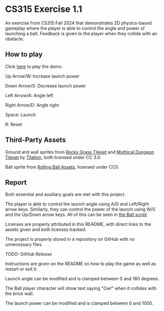 # CS315 Exercise 1.1

An exercise from CS315 Fall 2024 that demonstrates 2D physics-based gameplay where the player is able to control the angle and power of launching a ball. Feedback is given to the player when they collide with an obstacle.

## How to play

Click [here](https://bsu-cs315.github.io/E1.1-WilliamRobinson/) to play the demo.

Up Arrow/W: Increase launch power

Down Arrow/S: Decrease launch power

Left Arrow/A: Angle left

Right Arrow/D: Angle right

Space: Launch

R: Reset

## Third-Party Assets

Ground and wall sprites from [Rocky Grass Tileset](https://tilation.itch.io/multi-size-rocky-grass-tileset) and [Mythical Dungeon Tileset](https://tilation.itch.io/multi-size-mythical-dungeon-tileset) by [Tilation](https://tilation.itch.io/), both licensed under CC 3.0.

Ball sprite from [Rolling Ball Assets](https://kenney.nl/assets/rolling-ball-assets), licensed under CC0.

## Report

Both essential and auxiliary goals are met with this project. 

The player is able to control the launch angle using A/D and Left/Right arrow keys. Similarly, they can control the power of the launch using W/S and the Up/Down arrow keys. All of this can be seen in [the Ball script](project/cs315exercise1_1/ball.gd)

Licenses are properly attributed in this README, with direct links to the assets given and both licenses tracked.

The project is properly stored in a repository on GitHub with no unnecessary files.

*TODO: GitHub Release*

Instructions are given on the README on how to play the game as well as restart or exit it.

Launch angle can be modified and is clamped between 0 and 180 degrees.

The Ball player character will show text saying "Ow!" when it collides with the brick wall.

The launch power can be modified and is clamped between 0 and 1000.